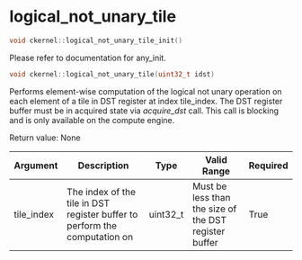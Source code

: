 # logical_not_unary_tile

```cpp
void ckernel::logical_not_unary_tile_init()
```

Please refer to documentation for any_init. 

```cpp
void ckernel::logical_not_unary_tile(uint32_t idst)
```

Performs element-wise computation of the logical not unary operation on each element of a tile in DST register at index tile_index. The DST register buffer must be in acquired state via *acquire_dst* call. This call is blocking and is only available on the compute engine.

Return value: None

| Argument      | Description                                                                | Type      | Valid Range                                           | Required       |
|---------------|----------------------------------------------------------------------------|-----------|-------------------------------------------------------|----------------|
| tile_index    | The index of the tile in DST register buffer to perform the computation on | uint32_t  | Must be less than the size of the DST register buffer | True           |
